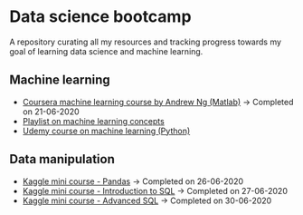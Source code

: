 # Data science bootcamp

A repository curating all my resources and tracking progress towards my goal of learning data science and machine learning.

## Machine learning

- [Coursera machine learning course by Andrew Ng (Matlab)](https://www.coursera.org/learn/machine-learning/home/welcome) -> Completed on 21-06-2020
- [Playlist on machine learning concepts](https://www.youtube.com/playlist?list=PL_onPhFCkVQhUzcTVgQiC8W2ShZKWlm0s)
- [Udemy course on machine learning (Python)](https://www.udemy.com/course/machinelearning)

## Data manipulation

* [Kaggle mini course - Pandas](https://www.kaggle.com/learn/pandas) -> Completed on 26-06-2020
* [Kaggle mini course - Introduction to SQL](https://www.kaggle.com/learn/intro-to-sql) -> Completed on 27-06-2020
* [Kaggle mini course - Advanced SQL](https://www.kaggle.com/learn/advanced-sql) -> Completed on 30-06-2020
  